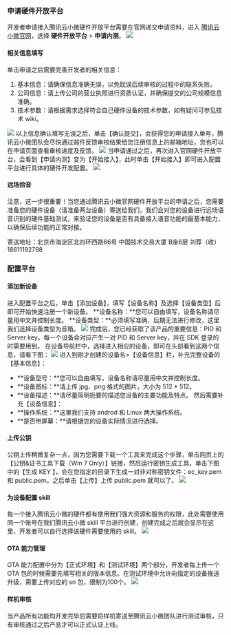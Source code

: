 ### 申请硬件开放平台
开发者申请接入腾讯云小微硬件开放平台需要在官网递交申请资料，进入 [腾讯云小微官网](https://xiaowei.qcloud.com/hardware.html)，选择 **硬件开放平台** > **申请内测**。
![](https://main.qcloudimg.com/raw/1a68bff4bd811f3e6603cebf9903b775.jpg)

#### 相关信息填写
单击申请之后需要完善开发者的相关信息：   
1. 基本信息：请确保信息准确无误，以免耽误后续审核的过程中的联系失败。
2. 公司信息：请上传公司的营业执照进行资质认证，并确保提交的公司规模信息准确。
3. 技术参数：请根据需求选择符合自己硬件设备的技术参数，如有疑问可参见技术 wiki。

![](https://main.qcloudimg.com/raw/c21211e004a16b300bd8c61306acbf86.jpg)
以上信息确认填写无误之后，单击【确认提交】，会获得您的申请接入单号，腾讯云小微团队会尽快通过邮件反馈审核结果给您注册信息上的邮箱地址，您也可以在申请页面查看审核进度及反馈。
![](https://main.qcloudimg.com/raw/d4adf3c2dbc6a7c20d86dc7d92e8e1d2.png)
当申请通过之后，再次进入官网硬件开放平台，会看到【申请内测】变为【开始接入】，此时单击【开始接入】即可进入配置平台进行具体的硬件开发配置。
![](https://main.qcloudimg.com/raw/f9fe1bb52ce355aa06a24358e80f37fa.jpg)

#### 远场拾音
注意，这一步很重要！当您通过腾讯云小微官网硬件开放平台的申请之后，您需要准备您的硬件设备（请准备两台设备）寄送给我们，我们会对您的设备进行远场语音识别的硬件基础测试，来验证您的设备是否有具备接入语音功能的最基本能力，以确保后续功能的正常对接。

寄送地址：北京市海淀区北四环西路66号 中国技术交易大厦 B座6层 刘荐（收）18611192798

### 配置平台
#### 添加新设备
进入配置平台之后，单击【添加设备】，填写【设备名称】及选择【设备类型】后即可开始快速注册一个新设备。
**设备名称：**您可以自由填写，设备名称请尽量用中文并控制长度。
**设备类型：**必须填写准确，后期无法进行修改，这里我们选择设备类型为音箱。
![](https://main.qcloudimg.com/raw/72c1957de41d1266732666fcacb16566.png)
完成后，您已经获取了该产品的重要信息：PID 和 Server key。每一个设备会对应产生一对 PID 和 Server key，并在 SDK 登录的时需要用到。
在设备导航栏中，选择进入相应的设备，即可在头部看到这两个信息，请看下图：
![](https://main.qcloudimg.com/raw/9e30171e2164f42472d9658d27c10acd.jpg)
进入到刚才创建的设备名>【设备信息】栏，补充完整设备的【基本信息】：
- **设备型号：**您可以自由填写，设备名称请尽量用中文并控制长度。
- **设备图标：**请上传 jpg、png 格式的图片，大小为 512 * 512。
- **设备描述：**请尽量简明扼要的描述您设备的主要功能及特点。
然后需要补充【设备信息】：
- **操作系统：**这里我们支持 androd 和 Linux 两大操作系统。
- **是否带屏幕：**请根据您的设备实际情况进行选择。

#### 上传公钥
公钥上传稍微复杂一点，因为您需要下载一个工具来完成这个步骤，单击网页上的【公钥&证书工具下载（Win 7 Only）】链接，然后运行密钥生成工具，单击下图中的【生成 KEY 】，会在您指定的目录下生成一对非对称密钥文件：ec_key.pem 和 public.pem。之后单击【上传】上传 public.pem 就可以了。
![](https://main.qcloudimg.com/raw/ecfafb2ed84e3190a8f68fd0b94d4171.png)

#### 为设备配置 skill
每一个接入腾讯云小微的硬件都有使用我们强大资源和服务的权限，此处需要使用同一个账号在我们腾讯云小微 skill 平台进行创建，创建完成之后就会显示在这里，开发者可以自行选择该硬件需要使用的 skill。
![](https://qcloudimg.tencent-cloud.cn/raw/779c760624565abb3771ae4a324af3b4.png)

#### OTA 能力管理
OTA 能力配置中分为【正式环境】和【测试环境】两个部分，开发者每上传一个 OTA 包的时候需要先填写相关的版本信息。在测试环境中允许向指定的设备推送升级，需要上传对应的 sn 包，限制为100个。
![](https://main.qcloudimg.com/raw/5f33e6e1b554bb80d3a36c8120882864.png)

#### 样机审核
当产品所有功能均开发完毕后需要将样机寄送至腾讯云小微团队进行测试审核，只有审核通过之后产品才可以正式认证上线。   

